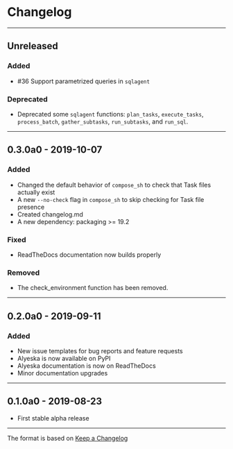 # Changelog

---

## Unreleased

### Added

- #36 Support parametrized queries in `sqlagent`

### Deprecated

- Deprecated some `sqlagent` functions: `plan_tasks`, `execute_tasks`, `process_batch`, `gather_subtasks`, `run_subtasks`, and `run_sql`.

---

## 0.3.0a0 - 2019-10-07

### Added

- Changed the default behavior of `compose_sh` to check that Task files actually exist
- A new `--no-check` flag in `compose_sh` to skip checking for Task file presence
- Created changelog.md
- A new dependency: packaging >= 19.2

### Fixed

- ReadTheDocs documentation now builds properly

### Removed

- The check_environment function has been removed.

---

## 0.2.0a0 - 2019-09-11

### Added

- New issue templates for bug reports and feature requests
- Alyeska is now available on PyPI
- Alyeska documentation is now on ReadTheDocs
- Minor documentation upgrades

---

## 0.1.0a0 - 2019-08-23

- First stable alpha release

---

[Unreleased]: https://github.com/Dynatrace/alyeska/tree/master
[0.2.0a0]: https://github.com/Dynatrace/alyeska/tree/v0.3.0a
[0.2.0a0]: https://github.com/Dynatrace/alyeska/tree/v0.2.0a
[0.1.0a0]: https://github.com/Dynatrace/alyeska/tree/v0.1.0a

The format is based on [Keep a Changelog](https://keepachangelog.com/en/1.0.0/)
